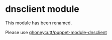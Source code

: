 # dnsclient module #

This module has been renamed.

Please use [ghoneycutt/puppet-module-dnsclient](https://github.com/ghoneycutt/puppet-module-dnsclient)

